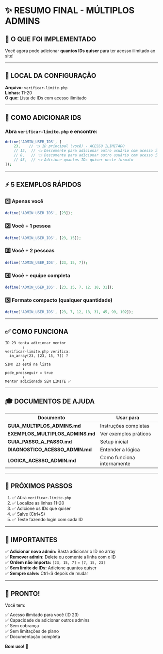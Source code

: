 # ✨ RESUMO FINAL - MÚLTIPLOS ADMINS

## 🎯 O QUE FOI IMPLEMENTADO

Você agora pode adicionar **quantos IDs quiser** para ter acesso ilimitado ao site!

---

## 📍 LOCAL DA CONFIGURAÇÃO

**Arquivo:** `verificar-limite.php`  
**Linhas:** 11-20  
**O que:** Lista de IDs com acesso ilimitado

---

## 🔧 COMO ADICIONAR IDS

### Abra `verificar-limite.php` e encontre:

```php
define('ADMIN_USER_IDS', [
    23,    // 👈 ID principal (você) - ACESSO ILIMITADO
    // 15,  // 👈 Descomente para adicionar outro usuário com acesso ilimitado
    // 8,   // 👈 Descomente para adicionar outro usuário com acesso ilimitado
    // 45,  // 👈 Adicione quantos IDs quiser neste formato
]);
```

---

## ⚡ 5 EXEMPLOS RÁPIDOS

### 1️⃣ Apenas você
```php
define('ADMIN_USER_IDS', [23]);
```

### 2️⃣ Você + 1 pessoa
```php
define('ADMIN_USER_IDS', [23, 15]);
```

### 3️⃣ Você + 2 pessoas
```php
define('ADMIN_USER_IDS', [23, 15, 7]);
```

### 4️⃣ Você + equipe completa
```php
define('ADMIN_USER_IDS', [23, 15, 7, 12, 18, 31]);
```

### 5️⃣ Formato compacto (qualquer quantidade)
```php
define('ADMIN_USER_IDS', [23, 7, 12, 18, 31, 45, 99, 102]);
```

---

## ✅ COMO FUNCIONA

```
ID 23 tenta adicionar mentor
        ↓
verificar-limite.php verifica:
  in_array(23, [23, 15, 7]) ?
        ↓
SIM! 23 está na lista
        ↓
pode_prosseguir = true
        ↓
Mentor adicionado SEM LIMITE ✅
```

---

## 🎓 DOCUMENTOS DE AJUDA

| Documento | Usar para |
|-----------|-----------|
| **GUIA_MULTIPLOS_ADMINS.md** | Instruções completas |
| **EXEMPLOS_MULTIPLOS_ADMINS.md** | Ver exemplos práticos |
| **GUIA_PASSO_A_PASSO.md** | Setup inicial |
| **DIAGNOSTICO_ACESSO_ADMIN.md** | Entender a lógica |
| **LOGICA_ACESSO_ADMIN.md** | Como funciona internamente |

---

## 🚀 PRÓXIMOS PASSOS

1. ✅ Abra `verificar-limite.php`
2. ✅ Localize as linhas 11-20
3. ✅ Adicione os IDs que quiser
4. ✅ Salve (Ctrl+S)
5. ✅ Teste fazendo login com cada ID

---

## 📌 IMPORTANTES

✅ **Adicionar novo admin:** Basta adicionar o ID no array  
✅ **Remover admin:** Delete ou comente a linha com o ID  
✅ **Ordem não importa:** `[23, 15, 7]` = `[7, 15, 23]`  
✅ **Sem limite de IDs:** Adicione quantos quiser  
✅ **Sempre salve:** Ctrl+S depois de mudar  

---

## 🎉 PRONTO!

Você tem:

✅ Acesso ilimitado para você (ID 23)  
✅ Capacidade de adicionar outros admins  
✅ Sem cobrança  
✅ Sem limitações de plano  
✅ Documentação completa  

**Bom uso! 🚀**
